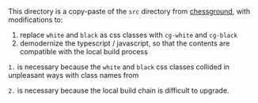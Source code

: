 This directory is a copy-paste of the `src` directory from [chessground](https://github.com/NiloCK/chessground/tree/1cdb4dbb030ecc57a869df86750184e572935e91), with modifications to:
1. replace `white` and `black` as css classes with `cg-white` and `cg-black`
2. demodernize the typescript / javascript, so that the contents are compatible with the local build process

`1.` is necessary because the `white` and `black` css classes collided in unpleasant ways with class names from 

`2.` is necessary because the local build chain is difficult to upgrade.
